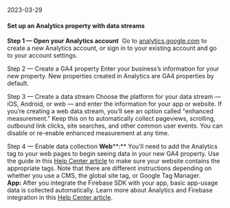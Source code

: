 2023-03-29

#### Set up an Analytics property with data streams

**Step 1 — Open your Analytics account** 
	Go to [analytics.google.com](http://analytics.google.com/) to create a new Analytics account, or sign in to your existing account and go to your account settings.

Step 2 — Create a GA4 property
	Enter your business’s information for your new property. New properties created in Analytics are GA4 properties by default.

Step 3 — Create a data stream
	Choose the platform for your data stream — iOS, Android, or web — and enter the information for your app or website.
	If you’re creating a web data stream, you’ll see an option called "enhanced measurement." Keep this on to automatically collect pageviews, scrolling, outbound link clicks, site searches, and other common user events. You can disable or re-enable enhanced measurement at any time.

Step 4 — Enable data collection
	**Web****:** You'll need to add the Analytics tag to your web pages to begin seeing data in your new GA4 property. Use the guide in this [Help Center article](https://support.google.com/analytics/answer/9304153?#add-tag) to make sure your website contains the appropriate tags. Note that there are different instructions depending on whether you use a CMS, the global site tag, or Google Tag Manager.  
	**App:** After you integrate the Firebase SDK with your app, basic app-usage data is collected automatically. Learn more about Analytics and Firebase integration in this [Help Center article](https://support.google.com/analytics/answer/9289234).